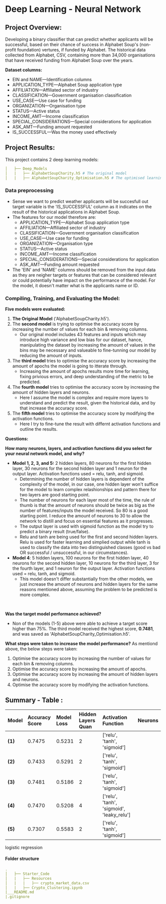 # Deep Learning - Neural Network
## Project Overview:
Developing a binary classifier that can predict whether applicants will be successful, based on their chance of success in Alphabet Soup's (non-profit foundation) vertures, if funded by Alphabet. The historical data collected from Alphabet, CSV, containing more than 34,000 organisations that have received funding from Alphabet Soup over the years.
<br>

**Dataset columns:**
* EIN and NAME—Identification columns
* APPLICATION_TYPE—Alphabet Soup application type
* AFFILIATION—Affiliated sector of industry
* CLASSIFICATION—Government organisation classification
* USE_CASE—Use case for funding
* ORGANIZATION—Organisation type
* STATUS—Active status
* INCOME_AMT—Income classification
* SPECIAL_CONSIDERATIONS—Special considerations for application
* ASK_AMT—Funding amount requested
* IS_SUCCESSFUL—Was the money used effectively


## Project Results:
This project contains 2 deep learning models:
``` yml
│   ├── Deep_Models
│   |   ├── AlphabetSoupCharity.h5 # The original model
│   |   ├── AlphabetSoupCharity_Optimisation.h5 # The optimised learning model
```
### Data preprocessing
- Sense we want to predict weather applicants will be succesfull out target variable is the 'IS_SUCCESSFUL' column as it indicates on the result of the historical applications in Alphabet Soup. 
- The features for our model therefore are: 
    * APPLICATION_TYPE—Alphabet Soup application type
    * AFFILIATION—Affiliated sector of industry
    * CLASSIFICATION—Government organisation classification
    * USE_CASE—Use case for funding
    * ORGANIZATION—Organisation type
    * STATUS—Active status
    * INCOME_AMT—Income classification
    * SPECIAL_CONSIDERATIONS—Special considerations for application
    * ASK_AMT—Funding amount requested
- The 'EIN' and 'NAME' columns should be removed from the input data as they are neigher targets or features that can be considered relevant or could potentially have impact on the performance of the model. For the model, it doesn't matter what is the applicants name or ID.

### Compiling, Training, and Evaluating the Model: 
**Five models were evaluated:**
1. **The Original Model** ('AlphabetSoupCharity.h5').
2. The **second model** is trying to optimise the accuracy score by increasing the number of values for each bin & removing columns.
    * Our original model includes 43 features and inputs which may introduce high variance and low bias for our dataset, hance, manipulating the dataset by increasing the amount of values in the bins may be necessary and valueable to fine-tunning our model by reducing the amount of inputs. 
3. The **third model** tries to optimise the accuracy score by increasing the amount of apochs the model is going to itterate through. 
    * Increasing the amount of apochs results more time for learning, fixing privious errors, and deep understanding of the metric to be predicted.
4. The **fourth model** tries to optimise the accuracy score by increasing the amount of hidden layers and neurons. 
    * Here I assume the model is complex and require more layers to understand and predict the result, given the historical data, and by that increase the accuracy score. 
5. The **fifth model** tries to optimise the accuracy score by modifying the activation functions. 
    * Here I try to fine-tune the result with differnt activation functions and outline the results.

**Questions:** 
<br>

**How many neurons, layers, and activation functions did you select for your neural network model, and why?**
<br>

* **Model 1, 2, 3, and 5:** 2 hidden layers, 80 neurons for the first hidden layer, 30 neurons for the second hidden layer and 1 neuron for the output layer. Activation functions used = relu, tanh, and sigmoid. 
    * Determining the number of hidden layers is dependent of the complexity of the model, in our case, one hidden layer won't suffice for the model to learn complex relashionships and pattern there for two layers are good starting point.
    * The number of neurons for each layer most of the time, the rule of thumb is that the amount of neurons should be twice as big as the number of features/inputs the model received. So 80 is a good starting point. I reduce the amount of neurons to 30 to allow the network to distill and focus on essential features as it progresses.
    * The output layer is used with sigmoid function as the model try to predict a binary result (true/false). 
    * Relu and tanh are being used for the first and second hidden layers. Relu is used for faster learning and simplied output while tanh is used to classify the data into two distinguished classes (good vs bad OR successful / unsuccessful, in our circumstances). 
* **Model 4**: 5 hidden layers, 100 neurons for the first hidden layer, 40 neurons for the second hidden layer, 10 neurons for the third layer, 3 for the fourth layer, and 1 neuron for the output layer. Activation functions used = relu, tanh, and sigmoid.
    * This model doesn't differ substantially from the other models, we just increase the amount of neurons and hidden layers for the same reasons mentioned above, assuming the problem to be predicted is more complex. 
<br>

**Was the target model performance achieved?** 
- Non of the models (1-5) above were able to achieve a target score higher than 75%. The third model received the highest score, **0.7481**, and was saved as 'AlphabetSoupCharity_Optimisation.h5'. 

**What steps were taken to increase the model performance?**
As mentiond above, the below steps were taken: 
1. Optimise the accuracy score by increasing the number of values for each bin & removing columns.
2. Optimise the accuracy score by increasing the amount of apochs.
3. Optimise the accuracy score by increasing the amount of hidden layers and neurons.
4. Optimise the accuracy score by modifying the activation functions.

## Summary - Table :
| **Model**| **Accuracy Score**|**Model Loss**|**Hidden Layers Quan**|**Activation Function**|**Neurons**|
|:-|:-|:-|:-|:-|:-|
|**(1)**|0.7475|0.5231|2|['relu', 'tanh', 'sigmoid']|
|**(2)**|0.7433|0.5291|2|['relu', 'tanh', 'sigmoid']|
|**(3)**|0.7481|0.5186|2|['relu', 'tanh', 'sigmoid']|
|**(4)**|0.7470|0.5208|4|['relu', 'tanh', 'sigmoid', 'leaky_relu']|
|**(5)**|0.7307|0.5583|2|['relu', 'tanh', 'sigmoid']|


logistic regression 

#### Folder structure
``` yml
.
│   ├── Starter_Code 
│   |   ├── Resources   
│   |   |   ├── crypto_market_data.csv    
│   |   ├── Crypto_Clustering.ipynb              
|___README.md    
|.gitignore          
``` 